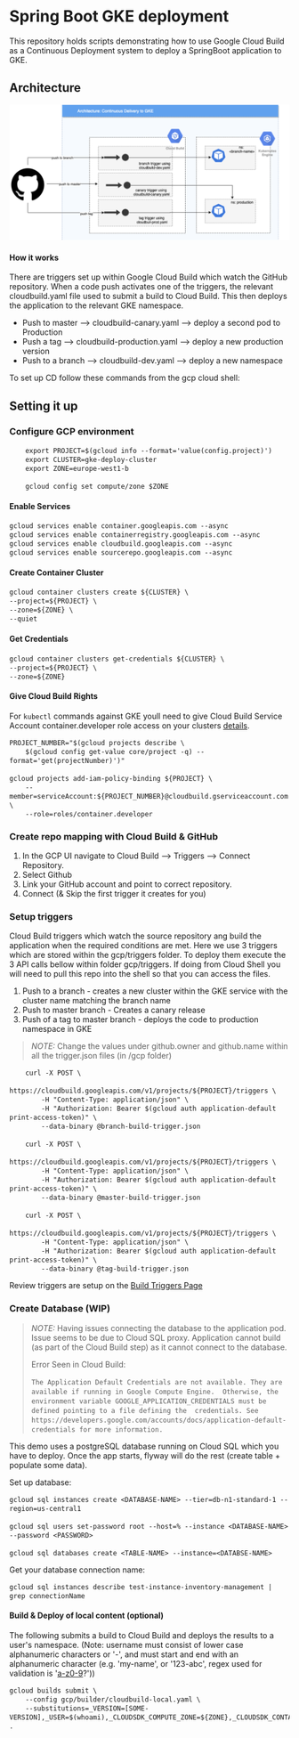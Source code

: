 # Spring Boot GKE deployment

This repository holds scripts demonstrating how to use Google Cloud Build as a Continuous Deployment 
system to deploy a SpringBoot application to GKE.

## Architecture

![](./media/arch.png)

#### How it works
There are triggers set up within Google Cloud Build which watch the GitHub repository. When a code push activates one of
the triggers, the relevant cloudbuild.yaml file used to submit a build to Cloud Build. This then deploys the application
to the relevant GKE namespace.

- Push to master --> cloudbuild-canary.yaml --> deploy a second pod to Production
- Push a tag --> cloudbuild-production.yaml --> deploy a new production version
- Push to a branch --> cloudbuild-dev.yaml --> deploy a new namespace

To set up CD follow these commands from the gcp cloud shell:

## Setting it up 

### Configure GCP environment

```
    export PROJECT=$(gcloud info --format='value(config.project)')
    export CLUSTER=gke-deploy-cluster
    export ZONE=europe-west1-b

    gcloud config set compute/zone $ZONE
```

#### Enable Services
```
gcloud services enable container.googleapis.com --async
gcloud services enable containerregistry.googleapis.com --async
gcloud services enable cloudbuild.googleapis.com --async
gcloud services enable sourcerepo.googleapis.com --async
```
#### Create Container Cluster

```
gcloud container clusters create ${CLUSTER} \
--project=${PROJECT} \
--zone=${ZONE} \
--quiet
```

#### Get Credentials

```
gcloud container clusters get-credentials ${CLUSTER} \
--project=${PROJECT} \
--zone=${ZONE}
```

#### Give Cloud Build Rights

For `kubectl` commands against GKE youll need to give Cloud Build Service Account container.developer role access 
on your clusters [details](https://github.com/GoogleCloudPlatform/cloud-builders/tree/master/kubectl).

```
PROJECT_NUMBER="$(gcloud projects describe \
    $(gcloud config get-value core/project -q) --format='get(projectNumber)')"

gcloud projects add-iam-policy-binding ${PROJECT} \
    --member=serviceAccount:${PROJECT_NUMBER}@cloudbuild.gserviceaccount.com \
    --role=roles/container.developer

```

### Create repo mapping with Cloud Build & GitHub
1. In the GCP UI navigate to Cloud Build --> Triggers --> Connect Repository.
2. Select Github 
3. Link your GitHub account and point to correct repository.
4. Connect (& Skip the first trigger it creates for you)

### Setup triggers
Cloud Build triggers which watch the source repository ang build the application when the required conditions
are met. Here we use 3 triggers which are stored within the gcp/triggers folder. To deploy them execute the 3 API calls 
bellow within folder gcp/triggers. If doing from Cloud Shell you will need to pull this repo into the shell so that you 
can access the files.

1. Push to a branch - creates a new cluster within the GKE service with the cluster name matching the 
branch name
2. Push to master branch - Creates a canary release
3. Push of a tag to master branch - deploys the code to production namespace in GKE

> *NOTE:* Change the values under github.owner and github.name within all the trigger.json files (in /gcp folder)
```
    curl -X POST \
        https://cloudbuild.googleapis.com/v1/projects/${PROJECT}/triggers \
        -H "Content-Type: application/json" \
        -H "Authorization: Bearer $(gcloud auth application-default print-access-token)" \
        --data-binary @branch-build-trigger.json

    curl -X POST \
        https://cloudbuild.googleapis.com/v1/projects/${PROJECT}/triggers \
        -H "Content-Type: application/json" \
        -H "Authorization: Bearer $(gcloud auth application-default print-access-token)" \
        --data-binary @master-build-trigger.json

    curl -X POST \
        https://cloudbuild.googleapis.com/v1/projects/${PROJECT}/triggers \
        -H "Content-Type: application/json" \
        -H "Authorization: Bearer $(gcloud auth application-default print-access-token)" \
        --data-binary @tag-build-trigger.json
```

Review triggers are setup on the [Build Triggers Page](https://console.cloud.google.com/gcr/triggers) 

### Create Database (WIP)

> *NOTE:* Having issues connecting the database to the application pod. Issue seems to be due to Cloud SQL proxy. 
> Application cannot build (as part of the Cloud Build step) as it cannot connect to the database.
>
> Error Seen in Cloud Build:
> 
>``The Application Default Credentials are not available. They are available if running in Google Compute Engine. 
Otherwise, the environment variable GOOGLE_APPLICATION_CREDENTIALS must be defined pointing to a file defining the 
credentials. See https://developers.google.com/accounts/docs/application-default-credentials for more information.``

This demo uses a postgreSQL database running on Cloud SQL which you have to deploy. Once the app starts, 
flyway will do the rest (create table + populate some data).

Set up database: 
```
gcloud sql instances create <DATABASE-NAME> --tier=db-n1-standard-1 --region=us-central1

gcloud sql users set-password root --host=% --instance <DATABASE-NAME> --password <PASSWORD>

gcloud sql databases create <TABLE-NAME> --instance=<DATABSE-NAME>
```
Get your database connection name:

```
gcloud sql instances describe test-instance-inventory-management | grep connectionName
```

#### Build & Deploy of local content (optional)

The following submits a build to Cloud Build and deploys the results to a user's namespace. (Note: username must consist of lower case 
alphanumeric characters or '-', and must start and end with an alphanumeric character (e.g. 'my-name',  or '123-abc', regex used for 
validation is '[a-z0-9]([-a-z0-9]*[a-z0-9])?'))

```
gcloud builds submit \
    --config gcp/builder/cloudbuild-local.yaml \
    --substitutions=_VERSION=[SOME-VERSION],_USER=$(whoami),_CLOUDSDK_COMPUTE_ZONE=${ZONE},_CLOUDSDK_CONTAINER_CLUSTER=${CLUSTER} .
```


